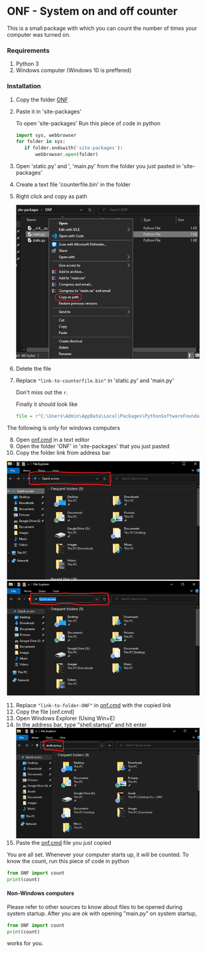 # ONF - System on and off counter

This is a small package with which you can count the number of times your computer was turned on.

### Requirements
1. Python 3
2. Windows computer (Windows 10 is preffered)

### Installation
1. Copy the folder [ONF](.\ONF)
2. Paste it in 'site-packages'
   
   To open 'site-packages'
   Run this piece of code in python
   
   ```python
   import sys, webbrowser
   for folder in sys:
      if folder.endswith('site-packages'):
          webbrowser.open(folder)
   ```

3. Open 'static.py' and ', 'main.py' from the folder you just pasted in 'site-packages'
4. Create a text file 'counterfile.bin' in the folder
5. Right click and copy as path

   ![copy-as-path](https://raw.githubusercontent.com/ShobanChiddarth/ONF/main/Assets/Images/copy-as-path.png)

6. Delete the file
7. Replace `"link-to-counterfile.bin"` in 'static.py' and 'main.py'

   Don't miss out the `r`.

   Finally it should look like
   ```python
   file = r"C:\Users\Admin\AppData\Local\Packages\PythonSoftwareFoundation.Python.3.10_qbz5n2kfra8p0\LocalCache\local-packages\Python310\site-packages\ONF\counterfile.bin"
   ```

The following is only for windows computers

8. Open [onf.cmd](./Assets/onf.cmd) in a text editor
9. Open the folder 'ONF' in 'site-packages' that you just pasted
10. Copy the folder link from address bar

   ![explorer-addressbar-01](Assets/Images/explorer-addressbar-01.png)
   ![explorer-addressbar-02](Assets/Images/explorer-addressbar-02.png)

11. Replace ```"link-to-folder-ONF"``` in [onf.cmd](./Assets/onf.cmd) with the copied link
12. Copy the file [onf.cmd]
13. Open Windows Explorer (Using Win+E)
14. In the address bar, type "shell:startup" and hit enter
   ![explorer-addressbar-03](Assets/Images/explorer-addressbar-03.png)
15. Paste the [onf.cmd](./Assets/onf.cmd) file you just copied

You are all set. Whenever your computer starts up, it will be counted.
To know the count, run this piece of code in python
```python
from ONF import count
print(count)
```


#### Non-Windows computers
Please refer to other sources to know about files to be opened during system startup.
After you are ok with opening "main.py" on system startup,
```python
from ONF import count
print(count)
```
works for you.